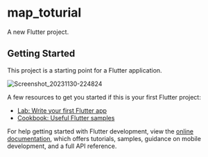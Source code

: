 # map_toturial

A new Flutter project.

## Getting Started

This project is a starting point for a Flutter application.

![Screenshot_20231130-224824](https://github.com/mudakkirafridi/Google_Map/assets/139226585/cec0c446-537b-48bb-beac-fabb1796590a)

A few resources to get you started if this is your first Flutter project:

- [Lab: Write your first Flutter app](https://docs.flutter.dev/get-started/codelab)
- [Cookbook: Useful Flutter samples](https://docs.flutter.dev/cookbook)

For help getting started with Flutter development, view the
[online documentation](https://docs.flutter.dev/), which offers tutorials,
samples, guidance on mobile development, and a full API reference.
